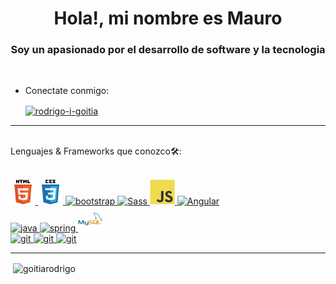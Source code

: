 <h1 align="center">Hola!, mi nombre es Mauro</h1>
<h3 align="center">Soy un apasionado por el desarrollo de software y la tecnologia</h3></br>

- Conectate conmigo:
  <p align="left">
    <a href="https://www.linkedin.com/in/mauro-sebastian-calvo-905937163/" target="blank"><img align="center" src="https://raw.githubusercontent.com/rahuldkjain/github-profile-readme-generator/master/src/images/icons/Social/linked-in-alt.svg" alt="rodrigo-i-goitia" height="30" width="40" /></a>
  </p>
---

</br>

<summary>Lenguajes & Frameworks que conozco🛠:</summary>
</br>
<p align="left">
<a href="https://www.w3.org/html/" target="_blank"> 
  <img src="https://raw.githubusercontent.com/devicons/devicon/master/icons/html5/html5-original-wordmark.svg" alt="html5" width="40" height="40"/> 
</a> 
<a href="https://www.w3schools.com/css/" target="_blank"> 
  <img src="https://raw.githubusercontent.com/devicons/devicon/master/icons/css3/css3-original-wordmark.svg" alt="css3" width="40" height="40"/> 
</a>
<a href="https://getbootstrap.com" target="_blank"> 
  <img src="https://img.icons8.com/color/48/000000/bootstrap.png" alt="bootstrap" width="40" height="40"/>
</a> 
<a href="https://www.w3schools.com/sass/" target="_blank"> 
  <img src="https://img.icons8.com/color/48/000000/sass.png" alt="Sass" width="40" height="40"/>
</a> 
<a href="https://developer.mozilla.org/en-US/docs/Web/JavaScript" target="_blank"> 
  <img src="https://raw.githubusercontent.com/devicons/devicon/master/icons/javascript/javascript-original.svg" alt="javascript" width="40" height="40"/> 
</a>
<a href="https://angular.io/docs" target="_blank"> 
  <img src="https://img.icons8.com/color/48/000000/angularjs.png" alt="Angular" width="40" height="40"/> 
</a>
</br>
<a href="https://docs.oracle.com/javaee/7/index.html" target="_blank"> 
  <img src="https://img.icons8.com/color/48/000000/java-coffee-cup-logo--v1.png" alt="java" width="40" height="40"/> 
</a>
<a href="https://docs.spring.io/spring-boot/docs/current/reference/htmlsingle/" target="_blank"> 
  <img src="https://docs.spring.io/spring-boot/docs/current/reference/htmlsingle/img/banner-logo.svg" alt="spring" width="50" height="40"/> 
</a>
<a href="https://www.mysql.com/" target="_blank"> 
  <img src="https://raw.githubusercontent.com/devicons/devicon/master/icons/mysql/mysql-original-wordmark.svg" alt="mysql" width="40" height="40"/> 
</a>
</br>
<a href="https://git-scm.com/" target="_blank"> 
  <img src="https://www.vectorlogo.zone/logos/git-scm/git-scm-icon.svg" alt="git" width="40" height="40"/> 
</a>
<a href="https://docs.npmjs.com" target="_blank"> 
  <img src="https://docs.npmjs.com/favicon-32x32.png?v=f44ec608ba91563f864a30a276cd9065" alt="git" width="35" height="35"/> 
</a>
<a href="https://www.postman.com/api-documentation-tool/" target="_blank"> 
  <img src="https://voyager.postman.com/logo/postman-logo-icon-orange.svg" alt="git" width="35" height="35"/> 
</a>
</p>
 



---
<p >&nbsp;<img align="center" src="https://github-readme-stats.vercel.app/api?username=MaurSc&show_icons=true&locale=en&&count_private=true&theme=dark" alt="goitiarodrigo"  /></p>
